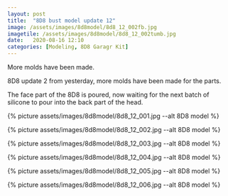 ```yaml
---
layout: post
title:  "8D8 bust model update 12"
image: /assets/images/8d8model/8d8_12_002fb.jpg
imagetile: /assets/images/8d8model/8d8_12_002tumb.jpg
date:   2020-08-16 12:10
categories: [Modeling, 8D8 Garagr Kit]
---
```

More molds have been made.

<!--more-->

8D8 update 2 from yesterday, more molds have been made for the parts.

The face part of the 8D8 is poured, now waiting for the next batch of silicone to pour into the back part of the head.

{% picture assets/images/8d8model/8d8_12_001.jpg --alt 8D8 model %}

{% picture assets/images/8d8model/8d8_12_002.jpg --alt 8D8 model %}

{% picture assets/images/8d8model/8d8_12_003.jpg --alt 8D8 model %}

{% picture assets/images/8d8model/8d8_12_004.jpg --alt 8D8 model %}

{% picture assets/images/8d8model/8d8_12_005.jpg --alt 8D8 model %}

{% picture assets/images/8d8model/8d8_12_006.jpg --alt 8D8 model %}


